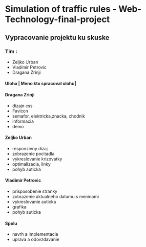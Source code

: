 # Simulation of traffic rules - Web-Technology-final-project
## Vypracovanie projektu ku skuske

### Tim :
- Zeljko Urban
- Vladimir Petrovic
- Dragana Zrinji
      
#### Uloha | Meno kto spracoval ulohu|

#### Dragana Zrinji        
- dizajn css
- Favicon
- semafor, elektricka,znacka, chodnik
- informacia 
- demo

#### Zeljko Urban

- responzivny dizaj
- zobrazenie pocitadla
- vykreslovanie krizovatky
- optimalizacia, linky
- pohyb auticka

#### Vladimir Petrovic

- prisposobenie stranky
- zobrazenie aktualneho datumu s meninami 
- vykreslovanie auticka
- grafika
- pohyb auticka

#### Spolu

- navrh a implementacia 
- uprava a odovzdavanie
         

              
